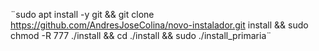 ¨sudo apt install -y git && git clone https://github.com/AndresJoseColina/novo-instalador.git install && sudo chmod -R 777 ./install && cd ./install && sudo ./install_primaria¨
